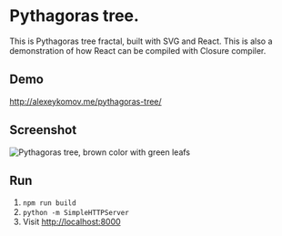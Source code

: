 Pythagoras tree.
=============

This is Pythagoras tree fractal, built with SVG and React.
This is also a demonstration of how React can be compiled with Closure compiler.

Demo
-
http://alexeykomov.me/pythagoras-tree/

Screenshot
-
![Pythagoras tree, brown color with green leafs](https://alexeykomov.github.io/pythagoras-tree/img/ScreenShot2017-02-12at15.59.58.png)

Run
---
1. `npm run build`
2. `python -m SimpleHTTPServer`
3. Visit [http://localhost:8000](http://localhost:8000)

